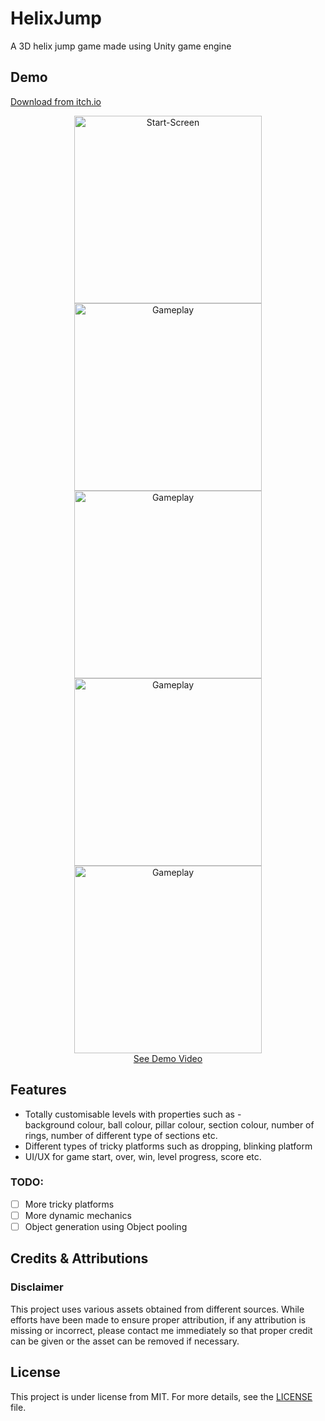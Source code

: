 # HelixJump

A 3D helix jump game made using Unity game engine

## Demo

[Download from itch.io](https://kharva.itch.io/helix-jump)

<div align="center">
  <img src="README-Resources/StartScreen.png" alt="Start-Screen" height="300px">
  <img src="README-Resources/GamePlay1.png" alt="Gameplay" height="300px">
  <img src="README-Resources/LevelFinish.png" alt="Gameplay" height="300px">
  <br>
  <img src="README-Resources/GamePlay2.png" alt="Gameplay" height="300px">
  <img src="README-Resources/GameOver.png" alt="Gameplay" height="300px">
</div>
<div align="center">
  <a href="https://youtu.be/3hF2YWFaSlg" target="_blank">See Demo Video</a>
</div>


## Features

- Totally customisable levels with properties such as - </br>
  background colour, ball colour, pillar colour, section colour, number of rings, number of different type of sections etc.
- Different types of tricky platforms such as dropping, blinking platform
- UI/UX for game start, over, win, level progress, score etc.

### TODO:

- [ ] More tricky platforms
- [ ] More dynamic mechanics
- [ ] Object generation using Object pooling

## Credits & Attributions

[//]: # (#### Graphics:)

[//]: # (- https://pixelfrog-assets.itch.io/pixel-adventure-1)

[//]: # (- https://pixelfrog-assets.itch.io/pixel-adventure-2)

[//]: # ()
[//]: # (#### Sounds:)

[//]: # (- https://freesound.org/people/RHumphries/packs/117/)

[//]: # (- https://www.freesfx.co.uk/)

### Disclaimer

This project uses various assets obtained from different sources. While efforts have been made to ensure proper attribution, if any attribution is missing or incorrect, please contact me immediately so that proper credit can be given or the asset can be removed if necessary.

## License

This project is under license from MIT. For more details, see the [LICENSE](LICENSE) file.

